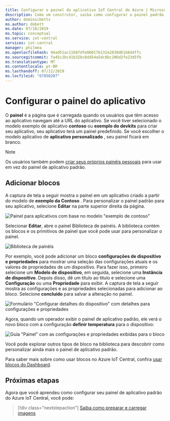 ```yaml
---
title: Configurar o painel do aplicativo IoT Central do Azure | Microsoft Docs
description: Como um construtor, saiba como configurar o painel padrão do aplicativo IoT Central do Azure.
author: dominicbetts
ms.author: dobett
ms.date: 07/10/2019
ms.topic: conceptual
ms.service: iot-central
services: iot-central
manager: philmea
ms.openlocfilehash: 94ad51ac11687dfe060176132e2030d61b8d4ffc
ms.sourcegitcommit: fa45c2bcd1b32bc8dd54a5dc8bc206d2fe23d5fb
ms.translationtype: MT
ms.contentlocale: pt-BR
ms.lasthandoff: 07/12/2019
ms.locfileid: "67850207"
---
```

# <a name="configure-the-application-dashboard"></a>Configurar o painel do aplicativo

O **painel** é a página que é carregada quando os usuários que têm acesso ao aplicativo navegam até a URL do aplicativo. Se você tiver selecionado o modelo exemplo de aplicativo **contoso** ou **exemplo do devkits** para criar seu aplicativo, seu aplicativo terá um painel predefinido. Se você escolher o modelo aplicativo de **aplicativo personalizado** , seu painel ficará em branco.

> [!NOTE]
> Os usuários também podem [criar seus próprios painéis pessoais](howto-personalize-dashboard.md) para usar em vez do painel de aplicativo padrão.

## <a name="add-tiles"></a>Adicionar blocos

A captura de tela a seguir mostra o painel em um aplicativo criado a partir do modelo de **exemplo da Contoso** . Para personalizar o painel padrão para seu aplicativo, selecione **Editar** na parte superior direita da página.

![Painel para aplicativos com base no modelo "exemplo de contoso"](media/howto-configure-homepage/image1a.png)

Selecionar **Editar**, abre o painel Biblioteca de painéis. A biblioteca contém os blocos e os primitivos de painel que você pode usar para personalizar o painel.

![Biblioteca de painéis](media/howto-configure-homepage/image2a.png)

Por exemplo, você pode adicionar um bloco **configurações de dispositivo e propriedades** para mostrar uma seleção das configurações atuais e os valores de propriedades de um dispositivo. Para fazer isso, primeiro selecione um **Modelo de dispositivo**, em seguida, selecione uma **Instância de dispositivo**. Depois disso, dê um título ao título e selecione uma **Configuração** ou uma **Propriedade** para exibir. A captura de tela a seguir mostra as configurações e as propriedades selecionadas para adicionar ao bloco. Selecione **concluído** para salvar a alteração no painel.

![Formulário "Configurar detalhes do dispositivo" com detalhes para configurações e propriedades](media/howto-configure-homepage/image3a.png)

Agora, quando um operador exibir o painel de aplicativo padrão, ele verá o novo bloco com a configuração **definir temperatura** para o dispositivo:

![Guia "Painel" com as configurações e propriedades exibidas para o bloco](media/howto-configure-homepage/image4a.png)

Você pode explorar outros tipos de bloco na biblioteca para descobrir como personalizar ainda mais o painel de aplicativo padrão.

Para saber mais sobre como usar blocos no Azure IoT Central, confira [usar blocos do Dashboard](howto-use-tiles.md).

## <a name="next-steps"></a>Próximas etapas

Agora que você aprendeu como configurar seu painel de aplicativo padrão do Azure IoT Central, você pode:

> [!div class="nextstepaction"]
> [Saiba como preparar e carregar imagens](howto-prepare-images.md)

